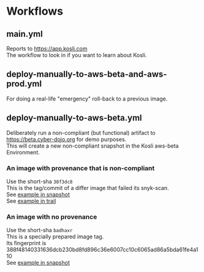 
# Workflows 

## main.yml 
Reports to https://app.kosli.com  
The workflow to look in if you want to learn about Kosli.

## deploy-manually-to-aws-beta-and-aws-prod.yml 
For doing a real-life "emergency" roll-back to a previous image.

## deploy-manually-to-aws-beta.yml 
Deliberately run a non-compliant (but functional) artifact to https://beta.cyber-dojo.org for demo purposes.  
This will create a new non-compliant snapshot in the Kosli aws-beta Environment.

### An image with provenance that is non-compliant 
Use the short-sha `38f3dc8`   
This is the tag/commit of a differ image that failed its snyk-scan.  
See [example in snapshot](https://app.kosli.com/cyber-dojo/environments/aws-beta/snapshots/4352?fingerprint=a365bf5141a02231470539a5e52470e9530c0c13f73dc1653bb2ea6165beb2db)  
See [example in trail](https://app.kosli.com/cyber-dojo/flows/differ-ci/trails/38f3dc8b63abb632ac94a12b3f818b49f8047fa1)  

### An image with no provenance
Use the short-sha `badhaxr`  
This is a specially prepared image tag.  
Its fingerprint is 388f48140331636dcb230bd8fd896c36e6007cc10c6065ad86a5bda61fe4a110  
See [example in snapshot](https://app.kosli.com/cyber-dojo/environments/aws-beta/snapshots/4457?active_tab=running&fingerprint=388f48140331636dcb230bd8fd896c36e6007cc10c6065ad86a5bda61fe4a110)
